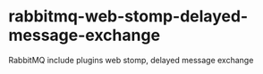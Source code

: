 # rabbitmq-web-stomp-delayed-message-exchange
RabbitMQ include plugins web stomp, delayed message exchange
